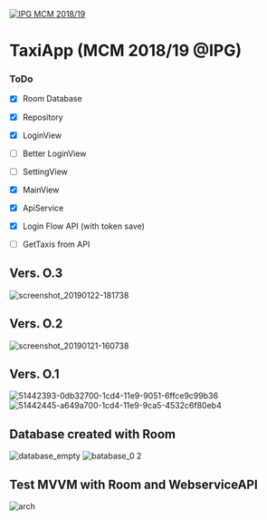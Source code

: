 <a href="http://mcm.ipg.pt"><img src="http://www.ipg.pt/website/imgs/logotipo_ipg.jpg" title="IPG(MCM)" alt="IPG MCM 2018/19"></a>

# TaxiApp (MCM 2018/19 @IPG)

### ToDo
- [x] Room Database
- [x] Repository
- [x] LoginView
- [ ] Better LoginView
- [ ] SettingView
- [x] MainView
- [x] ApiService
- [x] Login Flow API (with token save)
- [ ] GetTaxis from API


## Vers. O.3
![screenshot_20190122-181738](https://user-images.githubusercontent.com/2634610/51556477-2d805180-1e72-11e9-84c6-e29ead873f8d.png)

## Vers. O.2
![screenshot_20190121-160738](https://user-images.githubusercontent.com/2634610/51485771-d0fc3400-1d96-11e9-87d6-f75943d9c81c.png)

## Vers. O.1
![51442393-0db32700-1cd4-11e9-9051-6ffce9c99b36](https://user-images.githubusercontent.com/2634610/51443543-304c3c80-1ce2-11e9-8b4d-79233cf034a1.png)
![51442445-a649a700-1cd4-11e9-9ca5-4532c6f80eb4](https://user-images.githubusercontent.com/2634610/51443542-2f1b0f80-1ce2-11e9-8468-38af4c88dfd9.png)

## Database created with Room
![database_empty](https://user-images.githubusercontent.com/2634610/51443548-3b9f6800-1ce2-11e9-9872-a53a5e35b1da.PNG)
![batabase_0 2](https://user-images.githubusercontent.com/2634610/51443547-3b9f6800-1ce2-11e9-8332-9e1c5439f247.PNG)


## Test MVVM with Room and WebserviceAPI
![arch](https://taxi-images.githubusercontent.com/2634610/51175082-3771e580-18b1-11e9-89a0-a46adc9ca85f.png)


